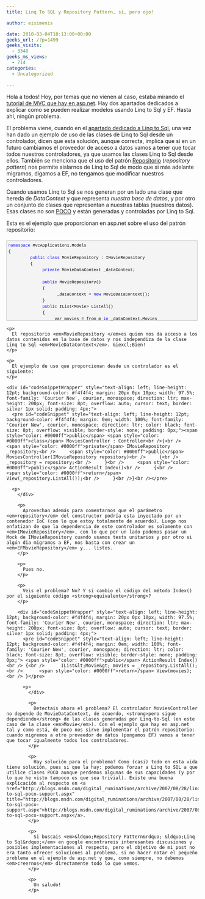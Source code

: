 ```yaml
---
title: Linq To SQL y Repository Pattern… sí, pero ojo!

author: eiximenis

date: 2010-03-04T10:13:00+00:00
geeks_url: /?p=1499
geeks_visits:
  - 3348
geeks_ms_views:
  - 714
categories:
  - Uncategorized

---
```

Hola a todos! Hoy, por temas que no vienen al caso, estaba mirando el <a target="_blank" href="http://asp.net/mvc" rel="noopener noreferrer">tutorial de MVC que hay en asp.net</a>. Hay dos apartados dedicados a explicar como se pueden realizar modelos usando Linq to Sql y EF. Hasta ahí, ningún problema.

<!--more-->

El problema viene, cuando en el <a target="_blank" href="http://www.asp.net/learn/mvc/tutorial-10-cs.aspx" rel="noopener noreferrer">apartado dedicado a Linq to Sql</a>, una vez han dado un ejemplo de uso de las clases de Linq to Sql desde un controlador, dicen que esta solución, aunque correcta, implica que si en un futuro cambiamos el proveedor de acceso a datos vamos a tener que tocar todos nuestros controladores, ya que usamos las clases Linq to Sql desde ellos. También se menciona que el uso del patrón <a target="_blank" href="http://martinfowler.com/eaaCatalog/repository.html" rel="noopener noreferrer">Repositorio</a> (_repository pattern_) nos permite aislarnos de Linq to Sql de modo que si más adelante migramos, digamos a EF, no tengamos que modificar nuestros controladores.

Cuando usamos Linq to Sql se nos generan por un lado una clase que hereda de _DataContext_ y que representa _nuestra base de datos_, y por otro un conjunto de clases que representan a nuestras tablas (nuestros datos). Esas clases no son <a target="_blank" href="http://es.wikipedia.org/wiki/Plain_Old_CLR_Object" rel="noopener noreferrer">POCO</a> y están generadas y controladas por Linq to Sql.

Esta es el ejemplo que proporcionan en asp.net sobre el uso del patrón repositorio:

<div id="codeSnippetWrapper" style="text-align: left; line-height: 12pt; background-color: #f4f4f4; margin: 20px 0px 10px; width: 97.5%; font-family: 'Courier New', courier, monospace; direction: ltr; max-height: 200px; font-size: 8pt; overflow: auto; cursor: text; border: silver 1px solid; padding: 4px;">
  <pre id="codeSnippet" style="text-align: left; line-height: 12pt; background-color: #f4f4f4; margin: 0em; width: 100%; font-family: 'Courier New', courier, monospace; direction: ltr; color: black; font-size: 8pt; overflow: visible; border-style: none; padding: 0px;"><span style="color: #0000ff">namespace</span> MvcApplication1.Models<br />{<br />         <span style="color: #0000ff">public</span> <span style="color: #0000ff">class</span> MovieRepository : IMovieRepository<br />         {<br />              <span style="color: #0000ff">private</span> MovieDataContext _dataContext;<br /><br />              <span style="color: #0000ff">public</span> MovieRepository()<br />              {<br />                    _dataContext = <span style="color: #0000ff">new</span> MovieDataContext();<br />              }<br />              <span style="color: #0000ff">public</span> IList&lt;Movie&gt; ListAll()<br />              {<br />                   var movies = from m <span style="color: #0000ff">in</span> _dataContext.Movies<br />                        select m;<br />                   <span style="color: #0000ff">return</span> movies.ToList();<br />              }<br />         }<br />}</pre>
  
  <p>
    </div> 
    
    <p>
      El repositorio <em>MovieRepository </em>es quien nos da acceso a los datos contenidos en la base de datos y nos independiza de la clase Linq to Sql <em>MovieDataContext</em>. &iexcl;Bien!
    </p>
    
    <p>
      El ejemplo de uso que proporcionan desde un controlador es el siguiente:
    </p>
    
    <div id="codeSnippetWrapper" style="text-align: left; line-height: 12pt; background-color: #f4f4f4; margin: 20px 0px 10px; width: 97.5%; font-family: 'Courier New', courier, monospace; direction: ltr; max-height: 200px; font-size: 8pt; overflow: auto; cursor: text; border: silver 1px solid; padding: 4px;">
      <pre id="codeSnippet" style="text-align: left; line-height: 12pt; background-color: #f4f4f4; margin: 0em; width: 100%; font-family: 'Courier New', courier, monospace; direction: ltr; color: black; font-size: 8pt; overflow: visible; border-style: none; padding: 0px;"><span style="color: #0000ff">public</span> <span style="color: #0000ff">class</span> MoviesController : Controller<br />{<br />     <span style="color: #0000ff">private</span> IMovieRepository _repository;<br />     <span style="color: #0000ff">public</span> MoviesController(IMovieRepository repository)<br />     {<br />          _repository = repository;<br />     }<br />     <span style="color: #0000ff">public</span> ActionResult Index()<br />     {<br />          <span style="color: #0000ff">return</span> View(_repository.ListAll());<br />     }<br />}<br /></pre>
      
      <p>
        </div> 
        
        <p>
          Aprovechan además para comentarnos que el parámetro <em>repository</em> del constructor podría esta inyectado por un contenedor IoC (con lo que estoy totalmente de acuerdo). Luego nos enfatizan de que la dependencia de este controlador es solamente con <em>IMovieRepository</em>, con lo que por un lado podemos pasar un Mock de IMovieRepository cuando usamos tests unitarios y por otro si algún dia migramos a EF, nos basta con crear un <em>EFMovieRepository</em> y... listos.
        </p>
        
        <p>
          Pues no.
        </p>
        
        <p>
          Veis el problema? No? Y si cambio el código del método Index() por el siguiente código <strong>equivalente</strong>?
        </p>
        
        <div id="codeSnippetWrapper" style="text-align: left; line-height: 12pt; background-color: #f4f4f4; margin: 20px 0px 10px; width: 97.5%; font-family: 'Courier New', courier, monospace; direction: ltr; max-height: 200px; font-size: 8pt; overflow: auto; cursor: text; border: silver 1px solid; padding: 4px;">
          <pre id="codeSnippet" style="text-align: left; line-height: 12pt; background-color: #f4f4f4; margin: 0em; width: 100%; font-family: 'Courier New', courier, monospace; direction: ltr; color: black; font-size: 8pt; overflow: visible; border-style: none; padding: 0px;"> <span style="color: #0000ff">public</span> ActionResult Index()<br /> {<br />      IList&lt;Movie&gt; movies = _repository.ListAll();<br />      <span style="color: #0000ff">return</span> View(movies);<br /> }</pre>
          
          <p>
            </div> 
            
            <p>
              Detectais ahora el problema? El controlador MoviesController no depende de MovieDataContext, de acuerdo, <strong>pero sigue dependiendo</strong> de las clases generadas por Linq-to-Sql (en este caso de la clase <em>Movie</em>). Con el ejemplo que hay en asp.net tal y como está, de poco nos sirve implementar el patrón repositorio: cuando migremos a otro proveedor de datos (pongamos EF) vamos a tener que tocar igualmente todos los controladores.
            </p>
            
            <p>
              Hay solución para el problema? Como (casi) todo en esta vida tiene solución, pues si que la hay: podemos forzar a Linq to SQL a que utilice clases POCO aunque perdemos algunas de sus capacidades (y por lo que he visto tampoco es que sea trivial). Existe una buena explicación al respecto en <a href="http://blogs.msdn.com/digital_ruminations/archive/2007/08/28/linq-to-sql-poco-support.aspx" title="http://blogs.msdn.com/digital_ruminations/archive/2007/08/28/linq-to-sql-poco-support.aspx">http://blogs.msdn.com/digital_ruminations/archive/2007/08/28/linq-to-sql-poco-support.aspx</a>.
            </p>
            
            <p>
              Si buscais <em>&ldquo;Repository Pattern&rdquo; &ldquo;Linq to Sql&rdquo;</em> en google encontrareis interesantes discusiones y posibles implementaciones al respecto, pero el objetivo de mi post no era tanto ofrecer soluciones al problema, si no hacer notar el pequeño problema en el ejemplo de asp.net y que, como siempre, no debemos <em>creernos</em> directamente todo lo que vemos.
            </p>
            
            <p>
              Un saludo!
            </p>